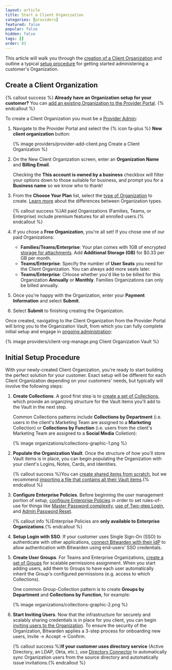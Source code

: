 ```yaml
---
layout: article
title: Start a Client Organization
categories: [providers]
featured: false
popular: false
hidden: false
tags: []
order: 03
---
```


This article will walk you through the [creation of a Client Organization](#create-a-client-organization) and outline a typical [setup procedure](#initial-setup-procedure) for getting started administering a customer's Organization.

## Create a Client Organization

{% callout success %}
**Already have an Organization setup for your customer?** You can [add an existing Organization to the Provider Portal]({{site.baseurl}}/article/providers-faqs/#q-can-i-add-an-existing-organizations-to-my-provider).
{% endcallout %}

To create a Client Organization you must be a [Provider Admin]({{site.baseurl}}/article/provider-users/#provider-user-types):

1. Navigate to the Provider Portal and select the {% icon fa-plus %} **New client organization** button:

   {% image providers/provider-add-client.png Create a Client Organization %}
2. On the New Client Organization screen, enter an **Organization Name** and **Billing Email**.

   Checking the **This account is owned by a business** checkbox will filter your options down to those suitable for business, and prompt you for a **Business name** so we know who to thank!
3. From the **Choose Your Plan** list, select the [type of Organization]({{site.baseurl}}/article/about-organizations/#types-of-organizations) to create. [Learn more]({{site.baseurl}}/article/about-bitwarden-plans/#bitwarden-for-your-business) about the differences between Organization types.

   {% callout success %}All paid Organizations (Families, Teams, or Enterprise) include premium features for all enrolled users.{% endcallout %}
4. If you chose a **Free Organization**, you're all set! If you chose one of our paid Organizations:

   - **Families/Teams/Enterprise**: Your plan comes with 1GB of encrypted [storage for attachments]({{site.baseurl}}/article/attachments/). Add **Additional Storage (GB)** for $0.33 per GB per month.
   - **Teams/Enterprise**: Specify the number of **User Seats** you need for the Client Organization. You can always add more seats later.
   - **Teams/Enterprise**: CHoose whether you'd like to be billed for this Organization **Annually** or **Monthly**. Families Organizations can only be billed annually.

5. Once you're happy with the Organization, enter your **Payment Information** and select **Submit**.
5. Select **Submit** to finishing creating the Organization.

Once created, navigating to the Client Organization from the Provider Portal will bring you to the Organization Vault, from which you can fully complete initial setup and engage in [ongoing administration]({{site.baseurl}}/article/manage-client-orgs/):

{% image providers/client-org-manage.png Client Organization Vault %}

## Initial Setup Procedure

With your newly-created Client Organization, you're ready to start building the perfect solution for your customer. Exact setup will be different for each Client Organization depending on your customers' needs, but typically will involve the following steps:

1. **Create Collections**. A good first step is to [create a set of Collections]({{site.baseurl}}/article/about-collections/#create-a-collection), which provide an organizing structure for the Vault items you'll add to the Vault in the next step.

    Common Collections patterns include **Collections by Department** (i.e. users in the client's Marketing Team are assigned to a **Marketing** Collection) or **Collections by Function** (i.e. users from the client's Marketing Team are assigned to a **Social Media** Colletion):

    {% image organizations/collections-graphic-1.png %}  
2. **Populate the Organization Vault**. Once the structure of how you'll store Vault items is in place, you can begin populating the Organization with your client's Logins, Notes, Cards, and Identities.

   {% callout success %}You can [create shared items from scratch]({{site.baseurl}}/article/share-to-a-collection/#create-a-shared-item), but we recommend [importing a file that contains all their Vault items]({{site.baseurl}}/article/import-to-org/).{% endcallout %}
3. **Configure Enterprise Policies**. Before beginning the user management portion of setup, [configure Enterprise Policies]({{site.baseurl}}/article/policies/) in order to set rules-of-use for things like [Master Password complexity]({{site.baseurl}}/article/policies/#master-password), [use of Two-step Login]({{site.baseurl}}/article/policies/#two-step-login), and [Admin Password Reset]({{site.baseurl}}/article/admin-reset/).

   {% callout info %}Enterprise Policies are **only available to Enterprise Organizations**.{% endcallout %}
4. **Setup Login with SSO**. If your customer uses Single Sign-On (SSO) to authenticate with other applications, [connect Bitwarden with their IdP]({{site.baseurl}}/article/about-sso/) to allow authentication with Bitwarden using end-users' SSO credentials.
5. **Create User Groups**. For Teams and Enterprise Organizations, [create a set of Groups]({{site.baseurl}}/article/about-groups/#create-a-group) for scalable permissions assignment. When you start adding users, add them to Groups to have each user automatically inherit the Group's configured permissions (e.g. access to which Collections).

   One common Group-Collection pattern is to create **Groups by Department** and **Collections by Function**, for example:

   {% image organizations/collections-graphic-2.png %}
6. **Start Inviting Users**. Now that the infrastructure for securely and scalably sharing credentials is in place for you client, you can begin [inviting users to the Organization]({{site.baseurl}}/article/managing-users/#onboard-users). To ensure the security of the Organization, Bitwarden applies a 3-step process for onboarding new users, Invite &rarr; Accept &rarr; Confirm.

   {% callout success %}**If your customer uses directory service** (Active Directory, an LDAP, Okta, etc.), use [Directory Connector]({{site.baseurl}}/article/directory-sync/) to automatically sync Organization users from the source directory and automatically issue invitations.{% endcallout %}

